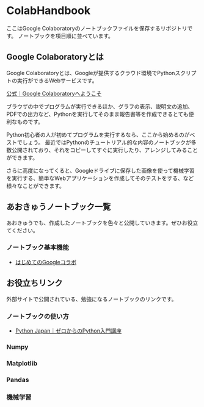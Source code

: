 # ColabHandbook

ここはGoogle Colaboratoryのノートブックファイルを保存するリポジトリです。
ノートブックを項目順に並べています。

## Google Colaboratoryとは

Google Colaboratoryとは、Googleが提供するクラウド環境でPythonスクリプトの実行ができるWebサービスです。

[公式｜Google Colaboratoryへようこそ](https://colab.research.google.com/?hl=ja)

ブラウザの中でプログラムが実行できるほか、グラフの表示、説明文の追加、PDFでの出力など、Pythonを実行してそのまま報告書等を作成できるとても便利なものです。

Python初心者の人が初めてプログラムを実行するなら、ここから始めるのがベストでしょう。
最近ではPythonのチュートリアル的な内容のノートブックが多数公開されており、それをコピーしてすぐに実行したり、アレンジしてみることができます。

さらに高度になってくると、Googleドライブに保存した画像を使って機械学習を実行する、簡単なWebアプリケーションを作成してそのテストをする、など様々なことができます。

## あおきゅうノートブック一覧

あおきゅうでも、作成したノートブックを色々と公開していきます。ぜひお役立てください。

### ノートブック基本機能

- [はじめてのGoogleコラボ](https://colab.research.google.com/github/ao9-prog-team/ColabHandbook/blob/main/NotebookTutorial/NotebookTutorial1.ipynb)

## お役立ちリンク

外部サイトで公開されている、勉強になるノートブックのリンクです。

### ノートブックの使い方
- [Python Japan｜ゼロからのPython入門講座](https://www.python.jp/train/experience/colab.html)

### Numpy
### Matplotlib
### Pandas
### 機械学習
